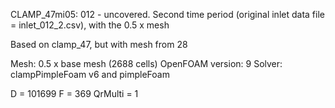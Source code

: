 CLAMP_47mi05: 012 - uncovered. Second time period (original inlet data file = inlet_012_2.csv), with the 0.5 x mesh

Based on clamp_47, but with mesh from 28

Mesh: 0.5 x base mesh (2688 cells)
OpenFOAM version: 9
Solver: clampPimpleFoam v6 and pimpleFoam

D = 101699
F = 369
QrMulti = 1